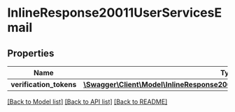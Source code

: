 # InlineResponse20011UserServicesEmail

## Properties
Name | Type | Description | Notes
------------ | ------------- | ------------- | -------------
**verification_tokens** | [**\Swagger\Client\Model\InlineResponse20011UserServicesEmailVerificationTokens[]**](InlineResponse20011UserServicesEmailVerificationTokens.md) |  | [optional] 

[[Back to Model list]](../../README.md#documentation-for-models) [[Back to API list]](../../README.md#documentation-for-api-endpoints) [[Back to README]](../../README.md)

